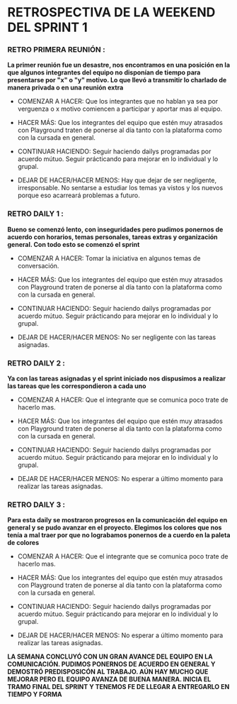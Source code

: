 # RETROSPECTIVA DE LA WEEKEND DEL SPRINT 1

### RETRO PRIMERA REUNIÓN :

  **La primer reunión fue un desastre, nos encontramos en una posición en la que algunos integrantes del equipo no disponían de tiempo para presentarse por "x" o "y" motivo. Lo que llevó a transmitir lo charlado de manera privada o en una reunión extra**

  * COMENZAR A HACER: Que los integrantes que no hablan ya sea por verguenza o x motivo comiencen a participar y aportar mas al equipo.

  * HACER MÁS: Que los integrantes del equipo que estén muy atrasados con Playground traten de ponerse al día tanto con la plataforma como con la cursada en general.

  * CONTINUAR HACIENDO: Seguir haciendo dailys programadas por acuerdo mútuo. Seguir prácticando para mejorar en lo individual y lo grupal.

  * DEJAR DE HACER/HACER MENOS: Hay que dejar de ser negligente, irresponsable. No sentarse a estudiar los temas ya vistos y los nuevos porque eso acarreará problemas a futuro.


### RETRO DAILY 1 :

 **Bueno se comenzó lento, con inseguridades pero pudimos ponernos de acuerdo con horarios, temas personales, tareas extras y organización general. Con todo esto se comenzó el sprint**

 * COMENZAR A HACER: Tomar la iniciativa en algunos temas de conversación.

 * HACER MÁS: Que los integrantes del equipo que estén muy atrasados con Playground traten de ponerse al día tanto con la plataforma como con la cursada en general.

 * CONTINUAR HACIENDO: Seguir haciendo dailys programadas por acuerdo mútuo. Seguir prácticando para mejorar en lo individual y lo grupal.

 * DEJAR DE HACER/HACER MENOS: No ser negligente con las tareas asignadas.


### RETRO DAILY 2 :

  **Ya con las tareas asignadas y el sprint iniciado nos dispusimos a realizar las tareas que les correspondieron a cada uno**

  * COMENZAR A HACER: Que el integrante que se comunica poco trate de hacerlo mas.

  * HACER MÁS: Que los integrantes del equipo que estén muy atrasados con Playground traten de ponerse al día tanto con la plataforma como con la cursada en general.

  * CONTINUAR HACIENDO: Seguir haciendo dailys programadas por acuerdo mútuo. Seguir prácticando para mejorar en lo individual y lo grupal.

  * DEJAR DE HACER/HACER MENOS: No esperar a último momento para realizar las tareas asignadas.


### RETRO DAILY 3 :

  **Para esta daily se mostraron progresos en la comunicación del equipo en general y se pudo avanzar en el proyecto. Elegimos los colores que nos tenía a mal traer por que no lograbamos ponernos de a cuerdo en la paleta de colores**

  * COMENZAR A HACER: Que el integrante que se comunica poco trate de hacerlo mas.

  * HACER MÁS: Que los integrantes del equipo que estén muy atrasados con Playground traten de ponerse al día tanto con la plataforma como con la cursada en general.

  * CONTINUAR HACIENDO: Seguir haciendo dailys programadas por acuerdo mútuo. Seguir prácticando para mejorar en lo individual y lo grupal.

  * DEJAR DE HACER/HACER MENOS: No esperar a último momento para realizar las tareas asignadas.


**LA SEMANA CONCLUYÓ CON UN GRAN AVANCE DEL EQUIPO EN LA COMUNICACIÓN. PUDIMOS PONERNOS DE ACUERDO EN GENERAL Y DEMOSTRÓ PREDISPOSICÓN AL TRABAJO.
AÚN HAY MUCHO QUE MEJORAR PERO EL EQUIPO AVANZA DE BUENA MANERA.
INICIA EL TRAMO FINAL DEL SPRINT Y TENEMOS FE DE LLEGAR A ENTREGARLO EN TIEMPO Y FORMA**
